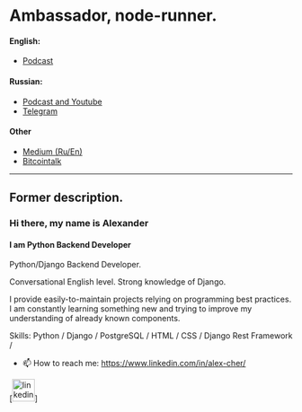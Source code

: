 # Ambassador, node-runner.

#### English:
- [Podcast](https://link.chtbl.com/jun-en)

#### Russian:
- [Podcast and Youtube](https://link.chtbl.com/jun-ru)
- [Telegram](https://t.me/zhabkaEZ)

#### Other
- [Medium (Ru/En)](https://medium.com/@qazwsxedc19909)
- [Bitcointalk](https://bitcointalk.org/index.php?action=profile;u=1972915;sa=showPosts)


------------------------------
## Former description.
### Hi there, my name is Alexander
#### I am Python Backend Developer
Python/Django Backend Developer.

Conversational English level.
Strong knowledge of Django.

I provide easily-to-maintain projects relying on programming best practices.
I am constantly learning something new and trying to improve my understanding of already known components.


Skills: Python / Django / PostgreSQL / HTML / CSS / Django Rest Framework /

- 📫 How to reach me: https://www.linkedin.com/in/alex-cher/
<!-- - 📰 Portfolio: https://devrootit.com/
 -->

[[<img src='https://cdn.jsdelivr.net/npm/simple-icons@3.0.1/icons/linkedin.svg' alt='linkedin' height='40'>](https://www.linkedin.com/in/alex-cher/)]
